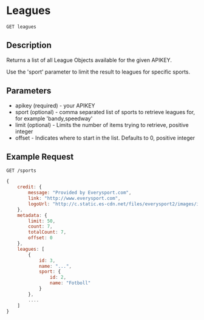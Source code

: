 # Leagues

    GET leagues

## Description
Returns a list of all League Objects available for the given APIKEY. 

Use the 'sport' parameter to limit the result to leagues for specific sports.     

## Parameters
* apikey (required) - your APIKEY
* sport (optional) - comma separated list of sports to retrieve leagues for, for example 'bandy,speedway'
* limit (optional) - Limits the number of items trying to retrieve, positive integer
* offset - Indicates where to start in the list. Defaults to 0, positive integer

## Example Request
```
GET /sports
```

```javascript	
{
    credit: {
        message: "Provided by Everysport.com",
        link: "http://www.everysport.com",
        logoUrl: "http://c.static.es-cdn.net/files/everysport2/images/icons/event/small/everysport.png"
    },
    metadata: {
        limit: 50,
        count: 7,
        totalCount: 7,
        offset: 0
    },
    leagues: [
        {
            id: 3,
            name: "...",
            sport: {
            	id: 2,
            	name: "Fotboll"
            }
        },
        ....
    ]
}
